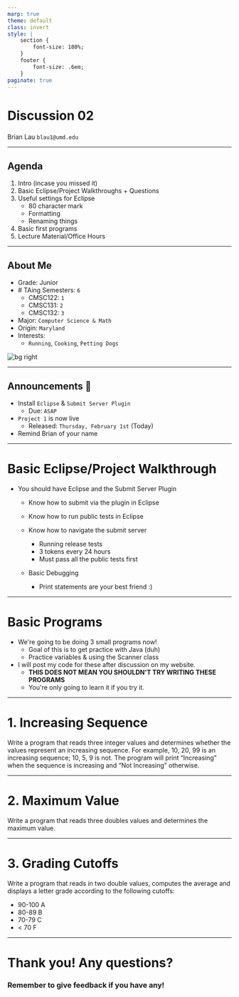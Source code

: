 ```yaml
---
marp: true
theme: default
class: invert
style: |
    section {
        font-size: 180%;
    }
    footer {
        font-size: .6em;
    }
paginate: true
---
```

<!-- 
_paginate: false
_class: invert
-->

# <!--fit--> Discussion 02
<!-- 
_footer: "Credits to Adit Bala for Marp"
-->

### 

Brian Lau
`blau1@umd.edu`

---
## Agenda
<!-- 
_footer: "Slides available at [`beelau.vercel.app`](https://beelau.vercel.app)"
-->
1. Intro (incase you missed it)
2. Basic Eclipse/Project Walkthroughs + Questions
3. Useful settings for Eclipse
    - 80 character mark
    - Formatting
    - Renaming things
4. Basic first programs
5. Lecture Material/Office Hours
---

<!-- 
_footer: Slides available at [`beelau.vercel.app`](https://beelau.vercel.app)
_backgroundColor: #1111
-->
## About Me
- Grade: Junior
- \# TAing Semesters: `6`
    - CMSC122: `1`
    - CMSC131: `2`
    - CMSC132: `3`
- Major: `Computer Science & Math`
- Origin: `Maryland`
- Interests:
  - `Running`, `Cooking`, `Petting Dogs`

![bg right](https://i.imgur.com/sr2awvJ.jpg?1[/img])

---

## Announcements :mega:
- Install `Eclipse` & `Submit Server Plugin`
    - Due: `ASAP`
- `Project 1` is now live
    - Released: `Thursday, February 1st` (Today)
- Remind Brian of your name

---

# Basic Eclipse/Project Walkthrough

* You should have Eclipse and the Submit Server Plugin
    - Know how to submit via the plugin in Eclipse

    - Know how to run public tests in Eclipse

    - Know how to navigate the submit server
        - Running release tests
        - 3 tokens every 24 hours
        - Must pass all the public tests first
    
    - Basic Debugging
        - Print statements are your best friend :)

---

# Basic Programs
- We're going to be doing 3 small programs now!
    - Goal of this is to get practice with Java (duh)
    - Practice variables & using the Scanner class
- I will post my code for these after discussion on my website.
    - **THIS DOES NOT MEAN YOU SHOULDN'T TRY WRITING THESE PROGRAMS**
    - You're only going to learn it if you try it. 

---

# 1. Increasing Sequence
Write a program that reads three integer values and determines whether the values represent an increasing sequence. For example, 10, 20, 99 is an increasing sequence; 10, 5, 9 is not. The program will print “Increasing” when the sequence is increasing and “Not Increasing” otherwise.

---
# 2. Maximum Value
Write a program that reads three doubles values and determines the maximum value.

--- 

# 3. Grading Cutoffs
Write a program that reads in two double values, computes the average and displays a letter grade according to the following cutoffs:
- 90-100 A
- 80-89 B
- 70-79 C
- < 70 F

---
# Thank you! Any questions?

### Remember to give feedback if you have any!
